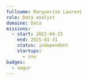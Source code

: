 ```yaml
---
fullname: Marguerite Laurent
role: Data analyst
domaine: Data
missions:
  - start: 2022-04-25
    end: 2025-01-31
    status: independent
    startups:
      - snu
badges:
  - segur
---
```

